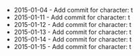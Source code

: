 - 2015-01-04 - Add commit for character: t
- 2015-01-11 - Add commit for character: t
- 2015-01-12 - Add commit for character: t
- 2015-01-13 - Add commit for character: t
- 2015-01-14 - Add commit for character: t
- 2015-01-15 - Add commit for character: t
